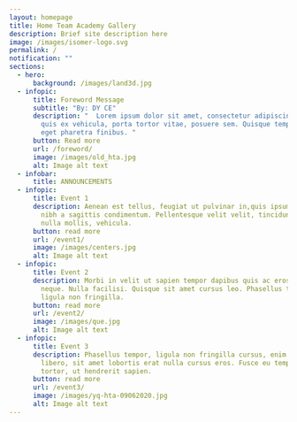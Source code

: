 ```yaml
---
layout: homepage
title: Home Team Academy Gallery
description: Brief site description here
image: /images/isomer-logo.svg
permalink: /
notification: ""
sections:
  - hero:
      background: /images/land3d.jpg
  - infopic:
      title: Foreword Message
      subtitle: "By: DY CE"
      description: "  Lorem ipsum dolor sit amet, consectetur adipiscing elit. Cras
        quis ex vehicula, porta tortor vitae, posuere sem. Quisque tempor neque
        eget pharetra finibus. "
      button: Read more
      url: /foreword/
      image: /images/old_hta.jpg
      alt: Image alt text
  - infobar:
      title: ANNOUNCEMENTS
  - infopic:
      title: Event 1
      description: Aenean est tellus, feugiat ut pulvinar in,quis ipsum. Ut ornare
        nibh a sagittis condimentum. Pellentesque velit velit, tincidunt eget
        nulla mollis, vehicula.
      button: read more
      url: /event1/
      image: /images/centers.jpg
      alt: Image alt text
  - infopic:
      title: Event 2
      description: Morbi in velit ut sapien tempor dapibus quis ac eros. Ut a sapien
        neque. Nulla facilisi. Quisque sit amet cursus leo. Phasellus tempor,
        ligula non fringilla.
      button: read more
      url: /event2/
      image: /images/que.jpg
      alt: Image alt text
  - infopic:
      title: Event 3
      description: Phasellus tempor, ligula non fringilla cursus, enim sem efficitur
        libero, sit amet lobortis erat nulla cursus eros. Fusce eu tempor
        tortor, ut hendrerit sapien.
      button: read more
      url: /event3/
      image: /images/yq-hta-09062020.jpg
      alt: Image alt text
---
```

